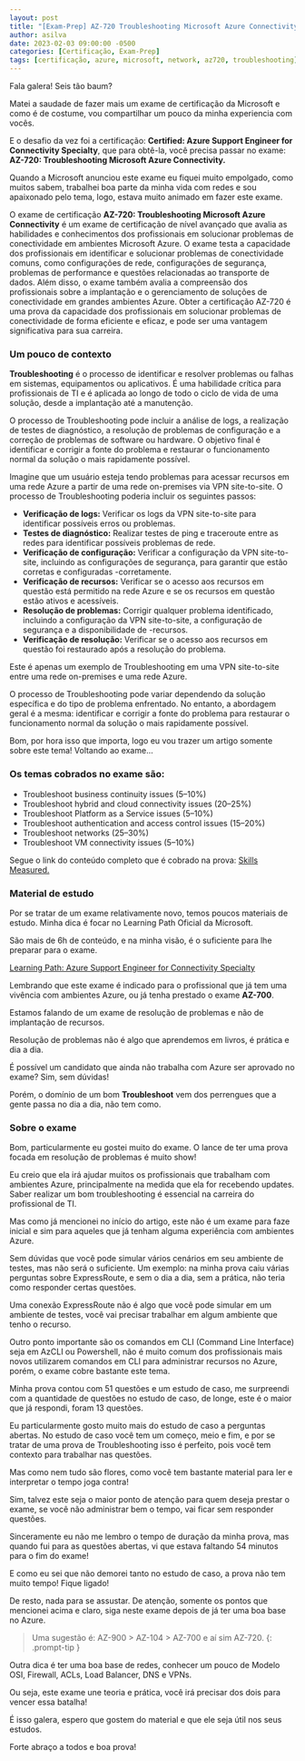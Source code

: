 ```yaml
---
layout: post
title: "[Exam-Prep] AZ-720 Troubleshooting Microsoft Azure Connectivity"
author: asilva
date: 2023-02-03 09:00:00 -0500
categories: [Certificação, Exam-Prep]
tags: [certificação, azure, microsoft, network, az720, troubleshooting]
---
```


Fala galera! Seis tão baum?

Matei a saudade de fazer mais um exame de certificação da Microsoft e como é de costume, vou compartilhar um pouco da minha experiencia com vocês.

E o desafio da vez foi a certificação: **Certified: Azure Support Engineer for Connectivity Specialty**, que para obtê-la, você precisa passar no exame: **AZ-720: Troubleshooting Microsoft Azure Connectivity.**

Quando a Microsoft anunciou este exame eu fiquei muito empolgado, como muitos sabem, trabalhei boa parte da minha vida com redes e sou apaixonado pelo tema, logo, estava muito animado em fazer este exame. 

O exame de certificação **AZ-720: Troubleshooting Microsoft Azure Connectivity** é um exame de certificação de nível avançado que avalia as habilidades e conhecimentos dos profissionais em solucionar problemas de conectividade em ambientes Microsoft Azure. O exame testa a capacidade dos profissionais em identificar e solucionar problemas de conectividade comuns, como configurações de rede, configurações de segurança, problemas de performance e questões relacionadas ao transporte de dados. Além disso, o exame também avalia a compreensão dos profissionais sobre a implantação e o gerenciamento de soluções de conectividade em grandes ambientes Azure. Obter a certificação AZ-720 é uma prova da capacidade dos profissionais em solucionar problemas de conectividade de forma eficiente e eficaz, e pode ser uma vantagem significativa para sua carreira.

### **Um pouco de contexto**

**Troubleshooting** é o processo de identificar e resolver problemas ou falhas em sistemas, equipamentos ou aplicativos. É uma habilidade crítica para profissionais de TI e é aplicada ao longo de todo o ciclo de vida de uma solução, desde a implantação até a manutenção.

O processo de Troubleshooting pode incluir a análise de logs, a realização de testes de diagnóstico, a resolução de problemas de configuração e a correção de problemas de software ou hardware. O objetivo final é identificar e corrigir a fonte do problema e restaurar o funcionamento normal da solução o mais rapidamente possível.

Imagine que um usuário esteja tendo problemas para acessar recursos em uma rede Azure a partir de uma rede on-premises via VPN site-to-site. O processo de Troubleshooting poderia incluir os seguintes passos:

- **Verificação de logs:** Verificar os logs da VPN site-to-site para identificar possíveis erros ou problemas.
- **Testes de diagnóstico:** Realizar testes de ping e traceroute entre as redes para identificar possíveis problemas de rede.
- **Verificação de configuração:** Verificar a configuração da VPN site-to-site, incluindo as configurações de segurança, para garantir que estão corretas e configuradas -corretamente.
- **Verificação de recursos:** Verificar se o acesso aos recursos em questão está permitido na rede Azure e se os recursos em questão estão ativos e acessíveis.
- **Resolução de problemas:** Corrigir qualquer problema identificado, incluindo a configuração da VPN site-to-site, a configuração de segurança e a disponibilidade de -recursos.
- **Verificação de resolução:** Verificar se o acesso aos recursos em questão foi restaurado após a resolução do problema.

Este é apenas um exemplo de Troubleshooting em uma VPN site-to-site entre uma rede on-premises e uma rede Azure. 

O processo de Troubleshooting pode variar dependendo da solução específica e do tipo de problema enfrentado. No entanto, a abordagem geral é a mesma: identificar e corrigir a fonte do problema para restaurar o funcionamento normal da solução o mais rapidamente possível.

Bom, por hora isso que importa, logo eu vou trazer um artigo somente sobre este tema! Voltando ao exame...

### **Os temas cobrados no exame são:**

- Troubleshoot business continuity issues (5–10%)
- Troubleshoot hybrid and cloud connectivity issues (20–25%)
- Troubleshoot Platform as a Service issues (5–10%)
- Troubleshoot authentication and access control issues (15–20%)
- Troubleshoot networks (25–30%)
- Troubleshoot VM connectivity issues (5–10%)

Segue o link do conteúdo completo que é cobrado na prova: <a href="https://query.prod.cms.rt.microsoft.com/cms/api/am/binary/RWVJHf" target="_blank">Skills Measured.</a> 

### **Material de estudo**

Por se tratar de um exame relativamente novo, temos poucos materiais de estudo. Minha dica é focar no Learning Path Oficial da Microsoft.

São mais de 6h de conteúdo, e na minha visão, é o suficiente para lhe preparar para o exame.

<a href="https://learn.microsoft.com/en-us/training/paths/azure-support-engineer-for-connectivity-specialty/" target="_blank"> Learning Path: Azure Support Engineer for Connectivity Specialty</a>

Lembrando que este exame é indicado para o profissional que já tem uma vivência com ambientes Azure, ou já tenha prestado o exame **AZ-700**.

Estamos falando de um exame de resolução de problemas e não de implantação de recursos. 

Resolução de problemas não é algo que aprendemos em livros, é prática e dia a dia.

É possível um candidato que ainda não trabalha com Azure ser aprovado no exame? Sim, sem dúvidas!  

Porém, o domínio de um bom **Troubleshoot** vem dos perrengues que a gente passa no dia a dia, não tem como.

### **Sobre o exame**

Bom, particularmente eu gostei muito do exame. O lance de ter uma prova focada em resolução de problemas é muito show!

Eu creio que ela irá ajudar muitos os profissionais que trabalham com ambientes Azure, principalmente na medida que ela for recebendo updates. Saber realizar um bom troubleshooting é essencial na carreira do profissional de TI.

Mas como já mencionei no início do artigo, este não é um exame para faze inicial e sim para aqueles que já tenham alguma experiência com ambientes Azure. 

Sem dúvidas que você pode simular vários cenários em seu ambiente de testes, mas não será o suficiente. Um exemplo: na minha prova caiu várias perguntas sobre ExpressRoute, e sem o dia a dia, sem a prática, não teria como responder certas questões.

Uma conexão ExpressRoute não é algo que você pode simular em um ambiente de testes, você vai precisar trabalhar em algum ambiente que tenho o recurso.

Outro ponto importante são os comandos em CLI (Command Line Interface) seja em AzCLI ou Powershell, não é muito comum dos profissionais mais novos utilizarem comandos em CLI para administrar recursos no Azure, porém, o exame cobre bastante este tema.

Minha prova contou com 51 questões e um estudo de caso, me surpreendi com a quantidade de questões no estudo de caso, de longe, este é o maior que já respondi, foram 13 questões.

Eu particularmente gosto muito mais do estudo de caso a perguntas abertas. No estudo de caso você tem um começo, meio e fim, e por se tratar de uma prova de Troubleshooting isso é perfeito, pois você tem contexto para trabalhar nas questões.

Mas como nem tudo são flores, como você tem bastante material para ler e interpretar o tempo joga contra!

Sim, talvez este seja o maior ponto de atenção para quem deseja prestar o exame, se você não administrar bem o tempo, vai ficar sem responder questões.

Sinceramente eu não me lembro o tempo de duração da minha prova, mas quando fui para as questões abertas, vi que estava faltando 54 minutos para o fim do exame!

E como eu sei que não demorei tanto no estudo de caso, a prova não tem muito tempo! Fique ligado!

De resto, nada para se assustar. De atenção, somente os pontos que mencionei acima e claro, siga neste exame depois de já ter uma boa base no Azure.

>Uma sugestão é: AZ-900 > AZ-104 > AZ-700 e aí sim AZ-720.
{: .prompt-tip }

Outra dica é ter uma boa base de redes, conhecer um pouco de Modelo OSI, Firewall, ACLs, Load Balancer, DNS e VPNs. 

Ou seja, este exame une teoria e prática, você irá precisar dos dois para vencer essa batalha!

É isso galera, espero que gostem do material e que ele seja útil nos seus estudos.

Forte abraço a todos e boa prova!